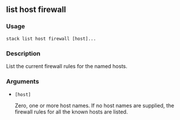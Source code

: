 ## list host firewall

### Usage

`stack list host firewall [host]...`

### Description

List the current firewall rules for the named hosts.

### Arguments

* `[host]`

   Zero, one or more host names. If no host names are supplied, the 
	firewall rules for all the known hosts are listed.




